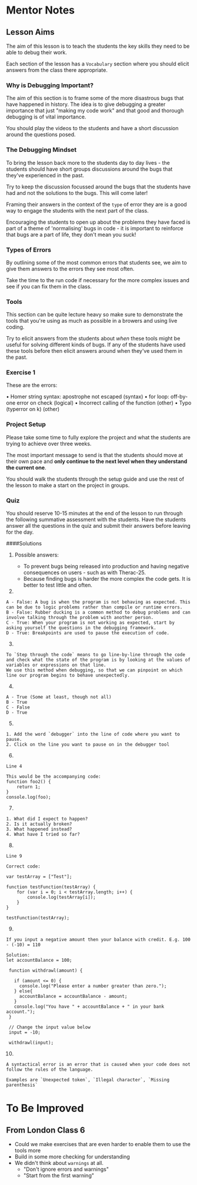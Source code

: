 # Mentor Notes

## Lesson Aims

The aim of this lesson is to teach the students the key skills they need to be able to debug their work.

Each section of the lesson has a `Vocabulary` section where you should elicit answers from the class there appropriate.

### Why is Debugging Important?

The aim of this section is to frame some of the more disastrous bugs that have happened in history. The idea is to give debugging a greater importance that just "making my code work" and that good and thorough debugging is of vital importance.

You should play the videos to the students and have a short discussion around the questions posed.

### The Debugging Mindset

To bring the lesson back more to the students day to day lives - the students should have short groups discussions around the bugs that they've experienced in the past.

Try to keep the discussion focussed around the bugs that the students have had and not the solutions to the bugs. This will come later!

Framing their answers in the context of the `type` of error they are is a good way to engage the students with the next part of the class.

Encouraging the students to open up about the problems they have faced is part of a theme of 'normalising' bugs in code - it is important to reinforce that bugs are a part of life, they don't mean you suck!

### Types of Errors

By outlining some of the most common errors that students see, we aim to give them answers to the errors they see most often.

Take the time to the run code if necessary for the more complex issues and see if you can fix them in the class.

### Tools

This section can be quite lecture heavy so make sure to demonstrate the tools that you're using as much as possible in a browers and using live coding.

Try to elicit answers from the students about _when_ these tools might be useful for solving different kinds of bugs. If any of the students have used these tools before then elicit answers around when they've used them in the past.

### Exercise 1

These are the errors:

• Homer string syntax: apostrophe not escaped (syntax)
• for loop: off-by-one error on check (logical)
• Incorrect calling of the function (other)
• Typo (typerror on k) (other)

### Project Setup

Please take some time to fully explore the project and what the students are trying to achieve over three weeks.

The most important message to send is that the students should move at their own pace and **only continue to the next level when they understand the current one**.

You should walk the students through the setup guide and use the rest of the lesson to make a start on the project in groups.

### Quiz
You should reserve 10-15 minutes at the end of the lesson to run through the following summative assessment with the students. Have the students answer all the questions in the quiz and submit their answers before leaving for the day.

####Solutions
1. Possible answers:


    - To prevent bugs being released into production and having negative consequences on users - such as with Therac-25.
    - Because finding bugs is harder the more complex the code gets. It is better to test little and often.
2.


    A - False: A bug is when the program is not behaving as expected. This can be due to logic problems rather than compile or runtime errors.
    B - False: Rubber ducking is a common method to debug problems and can involve talking through the problem with another person.
    C - True: When your program is not working as expected, start by asking yourself the questions in the debugging framework.
    D - True: Breakpoints are used to pause the execution of code.

3.


    To `Step through the code` means to go line-by-line through the code and check what the state of the program is by looking at the values of variables or expressions on that line.
    We use this method when debugging, so that we can pinpoint on which line our program begins to behave unexpectedly.

4.


    A - True (Some at least, though not all)
    B - True
    C - False
    D - True

5.


    1. Add the word `debugger` into the line of code where you want to pause.
    2. Click on the line you want to pause on in the debugger tool
6.


    Line 4

    This would be the accompanying code:
    function foo2() {
        return 1;
    }
    console.log(foo);
7.


    1. What did I expect to happen?
    2. Is it actually broken?
    3. What happened instead?
    4. What have I tried so far?
8.


    Line 9

    Correct code:

    var testArray = ["Test"];

    function testFunction(testArray) {
        for (var i = 0; i < testArray.length; i++) {
            console.log(testArray[i]);
        }
    }

    testFunction(testArray);
9.


    If you input a negative amount then your balance with credit. E.g. 100 - (-10) = 110

    Solution:
    let accountBalance = 100;

     function withdrawl(amount) {

       if (amount <= 0) {
         console.log("Please enter a number greater than zero.");
       } else{
         accountBalance = accountBalance - amount;
       }
       console.log("You have " + accountBalance + " in your bank account.");
     }

     // Change the input value below
     input = -10;

     withdrawl(input);
10.


    A syntactical error is an error that is caused when your code does not follow the rules of the language.

    Examples are `Unexpected token`, `Illegal character`, `Missing parenthesis`

# To Be Improved

## From London Class 6

- Could we make exercises that are even harder to enable them to use the tools more
- Build in some more checking for understanding
- We didn't think about `warnings` at all.
  - "Don't ignore errors and warnings"
  - "Start from the first warning"

